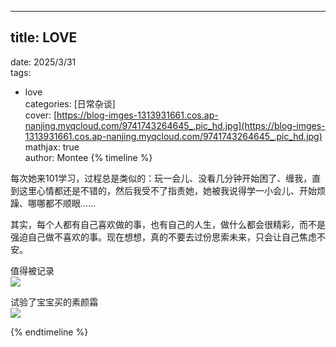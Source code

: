 ---

## title: LOVE  
date: 2025/3/31  
tags:  
  - love  
categories: [日常杂谈]  
cover: [https://blog-imges-1313931661.cos.ap-nanjing.myqcloud.com/9741743264645_.pic_hd.jpg](https://blog-imges-1313931661.cos.ap-nanjing.myqcloud.com/9741743264645_.pic_hd.jpg)  
mathjax: true  
author: Montee
{% timeline %}

每次她来101学习，过程总是类似的：玩一会儿、没看几分钟开始困了、缠我，直到这里心情都还是不错的，然后我受不了指责她，她被我说得学一小会儿、开始烦躁、哪哪都不顺眼……

其实，每个人都有自己喜欢做的事，也有自己的人生，做什么都会很精彩，而不是强迫自己做不喜欢的事。现在想想，真的不要去过份思索未来，只会让自己焦虑不安。

值得被记录  
![](https://blog-image-0407-1313931661.cos.ap-nanjing.myqcloud.com/20250410230328741.png?imageSlim)

试验了宝宝买的素颜霜  
![](https://blog-image-0407-1313931661.cos.ap-nanjing.myqcloud.com/20250409004304846.png?imageSlim)

{% endtimeline %}

